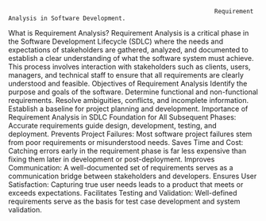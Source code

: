                                                               Requirement Analysis in Software Development.

What is Requirement Analysis?
Requirement Analysis is a critical phase in the Software Development Lifecycle (SDLC) where the needs and expectations of stakeholders are gathered, analyzed, and documented to establish a clear understanding of what the software system must achieve. This process involves interaction with stakeholders such as clients, users, managers, and technical staff to ensure that all requirements are clearly understood and feasible.
                                        Objectives of Requirement Analysis
Identify the purpose and goals of the software.
Determine functional and non-functional requirements.
Resolve ambiguities, conflicts, and incomplete information.
Establish a baseline for project planning and development.
                                    Importance of Requirement Analysis in SDLC
Foundation for All Subsequent Phases:
Accurate requirements guide design, development, testing, and deployment.
Prevents Project Failures:
Most software project failures stem from poor requirements or misunderstood needs.
Saves Time and Cost:
Catching errors early in the requirement phase is far less expensive than fixing them later in development or post-deployment.
Improves Communication:
A well-documented set of requirements serves as a communication bridge between stakeholders and developers.
Ensures User Satisfaction:
Capturing true user needs leads to a product that meets or exceeds expectations.
Facilitates Testing and Validation:
Well-defined requirements serve as the basis for test case development and system validation.
